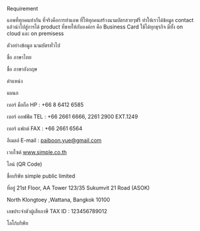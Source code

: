 Requirement

แอพที่ทุกคนทำกัน ที่จริงคือการทำแอพ ที่ให้ทุกคนสร้างนามบัตรสวยๆฟรี ทำให้เราได้ข้อมูล contact
แล้วนำไปสู่การได้ product ที่ขายให้กับองค์กร คือ Business Card ใช้ได้ทุกธุรกิจ มีทั้ง on cloud และ on premisess

ตัวอย่างข้อมูล นามบัตรทั่วไป

ชื่อ ภาษาไทย 

ชื่อ ภาษาอังกฤษ

ตำแหน่ง

แผนก

เบอร์ มือถือ HP : +66 8 6412 6585

เบอร์ ออฟฟิต TEL : +66 2661 6666, 2261 2900 EXT.1249

เบอร์ แฟกต์ FAX : +66 2661 6564

อีเมลล์ E-mail : paiboon.yue@gmail.com

เวบไซต์ www.simple.co.th

ไลน์ (QR Code)

ชื่อบริษัท simple public limited

ที่อยู่ 21st Floor, AA Tower 123/35 Sukumvit 21 Road (ASOK) 

North Klongtoey ,Wattana, Bangkok 10100

เลขประจำตัวผู้เสียภาษี TAX ID : 123456789012

โลโก้บริษัท




